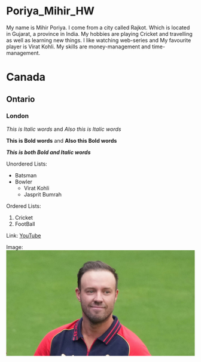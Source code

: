 # Poriya_Mihir_HW
My name is Mihir Poriya. I come from a city called Rajkot. Which is located in Gujarat, a province in India.
My hobbies are playing Cricket and travelling as well as learning new things.
I like watching web-series and My favourite player is Virat Kohli.
My skills are money-management and time-management.

# Canada
## Ontario
### London

*This is Italic words* and _Also this is Italic words_

**This is Bold words** and __Also this Bold words__

***This is both Bold and Italic words***

Unordered Lists:
- Batsman
- Bowler
  - Virat Kohli
  - Jasprit Bumrah

 Ordered Lists:
1. Cricket
2. FootBall

Link:
[YouTube](https://www.youtube.com)

Image:
![AB Devilliers](images/AB%20DEvilliers.jpg)